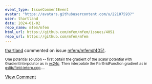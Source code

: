 ```yaml
---
event_type: IssueCommentEvent
avatar: "https://avatars.githubusercontent.com/u/22107593?"
user: thartland
date: 2024-01-02
repo_name: mfem/mfem
html_url: https://github.com/mfem/mfem/issues/4051
repo_url: https://github.com/mfem/mfem
---
```


<a href='https://github.com/thartland' target='_blank'>thartland</a> commented on issue <a href='https://github.com/mfem/mfem/issues/4051' target='_blank'>mfem/mfem#4051</a>.

<small>One potential solution -- first obtain the gradient of the scalar potential with GradientInterpolator as in [ex24p](https://github.com/mfem/mfem/blob/master/examples/ex24p.cpp#L320). Then interpolate the ParGridFunction gradient as in [gslib/field-interp.cpp](https://github.com/mfem/mfem/blob/master/miniapps/gslib/field-interp.cpp)....</small>

<a href='https://github.com/mfem/mfem/issues/4051' target='_blank'>View Comment</a>